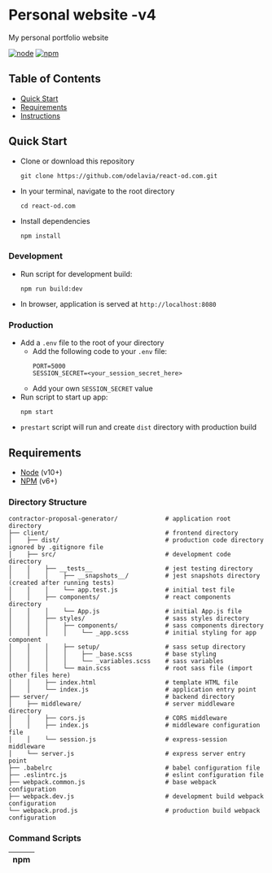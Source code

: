 # Personal website -v4
My personal portfolio website


[![node](https://img.shields.io/badge/node-v10.5.0-brightgreen.svg)](https://nodejs.org/en/)
[![npm](https://img.shields.io/badge/npm-v6.1.0-blue.svg)](https://www.npmjs.com/)



## Table of Contents
* [Quick Start](#quick-start)
* [Requirements](#requirements)
* [Instructions](#instructions)

## Quick Start
* Clone or download this repository
  ```
  git clone https://github.com/odelavia/react-od.com.git
  ```
* In your terminal, navigate to the root directory
  ```
  cd react-od.com
  ```
* Install dependencies
  ```
  npm install
  ```

### Development
* Run script for development build:
  ```
  npm run build:dev
  ```
* In browser, application is served at `http://localhost:8080`

### Production
* Add a `.env` file to the root of your directory
  * Add the following code to your `.env` file:
    ```
    PORT=5000
    SESSION_SECRET=<your_session_secret_here>
    ```
  * Add your own `SESSION_SECRET` value
* Run script to start up app:
  ```
  npm start
  ```
* `prestart` script will run and create `dist` directory with production build


## Requirements
* [Node](https://nodejs.org/en/) (v10+)
* [NPM](https://www.npmjs.com/) (v6+)


### Directory Structure
```
contractor-proposal-generator/             # application root directory
├── client/                                # frontend directory
│    ├── dist/                             # production code directory ignored by .gitignore file
│    ├── src/                              # development code directory
│    │    ├── __tests__                    # jest testing directory
│    │    │    ├── __snapshots__/          # jest snapshots directory (created after running tests)
│    │    │    └── app.test.js             # initial test file
│    │    ├── components/                  # react components directory
│    │    │    └── App.js                  # initial App.js file
│    │    ├── styles/                      # sass styles directory
│    │    │    ├── components/             # sass components directory
│    │    │    │    └── _app.scss          # initial styling for app component
│    │    │    ├── setup/                  # sass setup directory
│    │    │    │    ├── _base.scss         # base styling
│    │    │    │    └── _variables.scss    # sass variables
│    │    │    └── main.scss               # root sass file (import other files here)
│    │    ├── index.html                   # template HTML file
│    │    └── index.js                     # application entry point
├── server/                                # backend directory
│    ├── middleware/                       # server middleware directory
│    │    ├── cors.js                      # CORS middleware
│    │    ├── index.js                     # middleware configuration file
│    │    └── session.js                   # express-session middleware
│    └── server.js                         # express server entry point
├── .babelrc                               # babel configuration file
├── .eslintrc.js                           # eslint configuration file
├── webpack.common.js                      # base webpack configuration
├── webpack.dev.js                         # development build webpack configuration
└── webpack.prod.js                        # production build webpack configuration
```

### Command Scripts
| npm <script>   |                     Function/Description                              |
| -------------- | --------------------------------------------------------------------- |
| prestart       | Run webpack production build script before express server             |
| start          | Starts app on express server at `localhost:5000`                      |
| test           | Runs all tests files (`.test.js` type)                                |
| test:verbose   | Displays individuals test results                                     |
| test:coverage  | Collects test coverage information and reports output                 |
| build:dev      | Runs webpack developement build (HMR enabled) at `localhost:8080`     |
| build:prod     | Runs webpack production build (`dist` directory created)              |


## Instructions
* Frontend

* Backend
  * Add a `.env` file to the root of your directory
    * Add the following code to your `.env` file:
      ```
      PORT=5000
      SESSION_SECRET=<your_session_secret_here>
      ```
    * Add your own `SESSION_SECRET` value
    * Edit .env variables however you see fit
    * Removing a variable from here may require changes throughout the app where `process.env` is called
* Testing
  * Run `npm test` to start all jest testing
  * Run `npm run test:verbose` to see jest testing details
  * Run `npm run test:coverage` to create coverage directory
    * Run `open coverage/lcov-report/index.html` to see jest testing coverage

